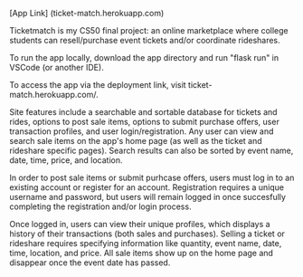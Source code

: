 [App Link] (ticket-match.herokuapp.com)

Ticketmatch is my CS50 final project: an online marketplace where college students can resell/purchase event tickets and/or coordinate rideshares.

To run the app locally, download the app directory and run "flask run" in VSCode (or another IDE).

To access the app via the deployment link, visit ticket-match.herokuapp.com/.

Site features include a searchable and sortable database for tickets and rides, options to post sale items, options to submit purchase offers, user transaction profiles, and user login/registration. Any user can view and search sale items on the app's home page (as well as the ticket and rideshare specific pages). Search results can also be sorted by event name, date, time, price, and location. 

In order to post sale items or submit purhcase offers, users must log in to an existing account or register for an account. Registration requires a unique username and password, but users will remain logged in once succesfully completing the registration and/or login process. 

Once logged in, users can view their unique profiles, which displays a history of their transactions (both sales and purchases). Selling a ticket or rideshare requires specifying information like quantity, event name, date, time, location, and price. All sale items show up on the home page and disappear once the event date has passed.
